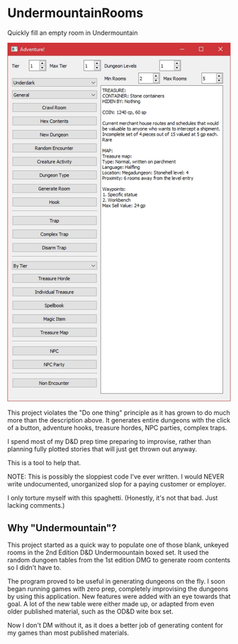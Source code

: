 # UndermountainRooms
Quickly fill an empty room in Undermountain

![This is a screenshot](https://raw.githubusercontent.com/erickveil/UndermountainRooms/master/Screenshot.jpeg)

This project violates the "Do one thing" principle as it has grown to do much
more than the description above. It generates entire dungeons with the click
of a button, adventure hooks, treasure hordes, NPC parties, complex traps.

I spend most of my D&D prep time preparing to improvise, rather than planning
fully plotted stories that will just get thrown out anyway.

This is a tool to help that.

NOTE: This is possibly the sloppiest code I've ever written. I would NEVER
write undocumented, unorganized slop for a paying customer or employer.

I only torture myself with this spaghetti. (Honestly, it's not that bad. Just lacking comments.)

## Why "Undermountain"?

This project started as a quick way to populate one of those blank, unkeyed rooms in the 2nd Edition D&D Undermoountain boxed set. It used the random dungoen tables from the 1st edition DMG to generate room contents so I didn't have to.

The program proved to be useful in generating dungeons on the fly. I soon began running games with zero prep, completely improvising the dungeons by using this application. New features were added with an eye towards that goal. A lot of the new table were either made up, or adapted from even older published material, such as the OD&D wite box set.

Now I don't DM without it, as it does a better job of generating content for my games than most published materials.

